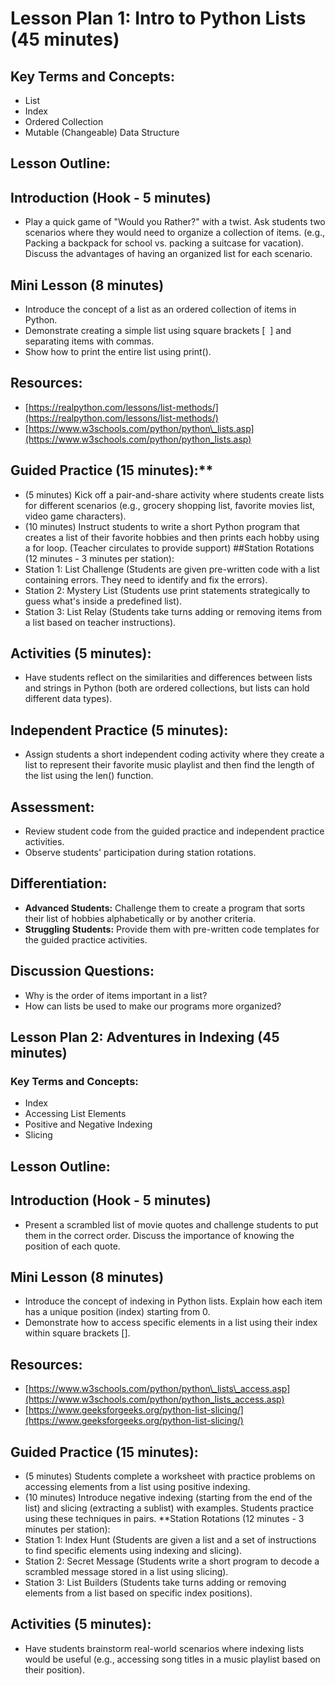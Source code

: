 # Lesson Plan 1: Intro to Python Lists (45 minutes)
## Key Terms and Concepts:
- List
- Index
- Ordered Collection
- Mutable (Changeable) Data Structure
## Lesson Outline:
## Introduction (Hook - 5 minutes)
-   Play a quick game of "Would you Rather?" with a twist. Ask students two scenarios where they would need to organize a collection of items. (e.g., Packing a backpack for school vs. packing a suitcase for vacation). Discuss the advantages of having an organized list for each scenario.
## Mini Lesson (8 minutes)
-   Introduce the concept of a list as an ordered collection of items in Python.
-   Demonstrate creating a simple list using square brackets \[  \] and separating items with commas.
-   Show how to print the entire list using print().
## Resources:
-   [https://realpython.com/lessons/list-methods/](https://realpython.com/lessons/list-methods/)
-   [https://www.w3schools.com/python/python\_lists.asp](https://www.w3schools.com/python/python_lists.asp)
## Guided Practice (15 minutes):**
-   (5 minutes) Kick off a pair-and-share activity where students create lists for different scenarios (e.g., grocery shopping list, favorite movies list, video game characters).
-   (10 minutes) Instruct students to write a short Python program that creates a list of their favorite hobbies and then prints each hobby using a for loop. (Teacher circulates to provide support)
##Station Rotations (12 minutes - 3 minutes per station):
-   Station 1: List Challenge (Students are given pre-written code with a list containing errors. They need to identify and fix the errors).
-   Station 2: Mystery List (Students use print statements strategically to guess what's inside a predefined list).
-   Station 3: List Relay (Students take turns adding or removing items from a list based on teacher instructions).
## Activities (5 minutes):
-   Have students reflect on the similarities and differences between lists and strings in Python (both are ordered collections, but lists can hold different data types).
## Independent Practice (5 minutes):
-   Assign students a short independent coding activity where they create a list to represent their favorite music playlist and then find the length of the list using the len() function.
## Assessment:
-   Review student code from the guided practice and independent practice activities.
-   Observe students' participation during station rotations.
## Differentiation:
-   **Advanced Students:** Challenge them to create a program that sorts their list of hobbies alphabetically or by another criteria.
-   **Struggling Students:** Provide them with pre-written code templates for the guided practice activities.
## Discussion Questions:
-   Why is the order of items important in a list?
-   How can lists be used to make our programs more organized?


## Lesson Plan 2: Adventures in Indexing (45 minutes)
### Key Terms and Concepts:
-   Index
-   Accessing List Elements
-   Positive and Negative Indexing
-   Slicing
## Lesson Outline:
## Introduction (Hook - 5 minutes)
-   Present a scrambled list of movie quotes and challenge students to put them in the correct order. Discuss the importance of knowing the position of each quote.
## Mini Lesson (8 minutes)
-   Introduce the concept of indexing in Python lists. Explain how each item has a unique position (index) starting from 0.
-   Demonstrate how to access specific elements in a list using their index within square brackets \[\].
## Resources:
-   [https://www.w3schools.com/python/python\_lists\_access.asp](https://www.w3schools.com/python/python_lists_access.asp)
-   [https://www.geeksforgeeks.org/python-list-slicing/](https://www.geeksforgeeks.org/python-list-slicing/)
## Guided Practice (15 minutes):
-   (5 minutes) Students complete a worksheet with practice problems on accessing elements from a list using positive indexing.
-   (10 minutes) Introduce negative indexing (starting from the end of the list) and slicing (extracting a sublist) with examples. Students practice using these techniques in pairs.
**Station Rotations (12 minutes - 3 minutes per station):
-   Station 1: Index Hunt (Students are given a list and a set of instructions to find specific elements using indexing and slicing).
-   Station 2: Secret Message (Students write a short program to decode a scrambled message stored in a list using slicing).
-   Station 3: List Builders (Students take turns adding or removing elements from a list based on specific index positions).
## Activities (5 minutes):
-   Have students brainstorm real-world scenarios where indexing lists would be useful (e.g., accessing song titles in a music playlist based on their position).

